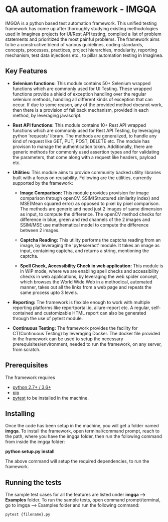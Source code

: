 # QA automation framework - IMGQA

IMGQA is a python based test automation framework. This unified testing framework has come up after thoroughly studying existing methodologies used in Imaginea projects for UI/Rest API testing, compiled a list of problem statements and prioritized the most painful problems.
The framework aims to be a constructive blend of various guidelines, coding standards, concepts, processes, practices, project hierarchies, modularity, reporting mechanism, test data injections etc., to pillar automation testing in Imaginea.


## Key Features

- **Selenium functions:** This module contains 50+ Selenium wrapped functions which are commonly used for UI Testing. These wrapped functions provide a shield of exception handling over the regular selenium methods, handling all different kinds of exception that can occur. If due to some reason, any of the provided method doesnot work, then there is a provision of fall back mechanism, provided in each method, by leveraging javascript.
 
- **Rest API functions:** This module contains 10+ Rest API wrapped functions which are commonly used for Rest API Testing, by leveraging python 'requests' library. The methods are generalized, to handle any kind of request like GET, PUT, POST, DELETE etc. The module has provison to manage the authentication token. Additionally, there are generic methods for commonly used assertion types and for validating the parameters, that come along with a request like headers, payload etc.   
 
- **Utilities:** This module aims to provide community backed utility libraries built with a focus on reusability. Following are the utilities, currently supported by the framework:  
    - **Image Comparison:** This module provides provision for image comparison through openCV, SSIM(Structured similarity index) and MSE(Mean squared error) as opposed to pixel by pixel comparison. The methods are generic and need just 2 images of same dimension as input, to compute the difference. The openCV method checks for difference in blue, green and red channels of the 2 images and SSIM/MSE use mathematical model to compute the difference between 2 images.
     
    - **Captcha Reading:** This utility performs the captcha reading from an image, by leveraging the 'pytesseract' module. It takes an image as input, containing captcha, and returns a string, mentioning the captcha.
     
    - **Spell Check, Accessibility Check in web application:** This module is in WIP mode, where we are enabling spell checks and accessibility checks in web applications, by leveraging the web spider concept, which browses the World Wide Web in a methodical, automated manner, takes out all the links from a web page and repeats the same process upto 3 levels.
- **Reporting:** The framework is flexible enough to work with multiple reporting platforms like reportportal.io, allure-report etc. A regular, self-contained and customizable HTML report can also be generated through the use of pytest module.
 
- **Continuous Testing:** The framework provides the facility for CT(Continuous Testing) by leveraging Docker. The docker file provided in the framework can be used to setup the necessary prerequisites/environment, needed to run the framework, on any server, from scratch. 

## Prerequisites

The framework requires 
- [python 2.7+ / 3.6+](https://www.python.org/downloads/)
- [pip](pip )
- [pytest](https://docs.pytest.org/en/latest/getting-started.html) to be installed in the machine.

## Installing

Once the code has been setup in the machine, you will get a folder named **imgqa**.
To install the framework, open terminal/command prompt, reach to the path, where you have the imgqa folder, then run the following command from inside the imgqa folder:

**python setup.py install**

The above command will setup the required dependencies, to run the framework.



## Running the tests

The sample test cases for all the features are listed under **imgqa --> Examples** folder. To run the sample tests, open command prompt/terminal, go to imgqa --> Examples folder and run the following command:

`pytest {filename}.py`




